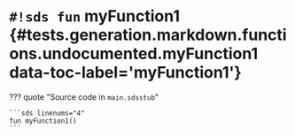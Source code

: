 # `#!sds fun` myFunction1 {#tests.generation.markdown.functions.undocumented.myFunction1 data-toc-label='myFunction1'}

??? quote "Source code in `main.sdsstub`"

    ```sds linenums="4"
    fun myFunction1()
    ```
